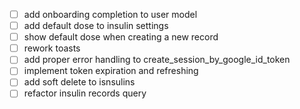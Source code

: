 - [ ] add onboarding completion to user model
- [ ] add default dose to insulin settings
- [ ] show default dose when creating a new record
- [ ] rework toasts
- [ ] add proper error handling to create_session_by_google_id_token
- [ ] implement token expiration and refreshing
- [ ] add soft delete to isnsulins
- [ ] refactor insulin records query
